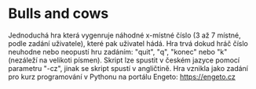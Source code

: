 # Bulls and cows
Jednoduchá hra která vygenruje náhodné x-místné číslo (3 až 7 místné, podle zadání uživatele), které pak uživatel hádá. Hra trvá dokud hráč číslo neuhodne nebo neopustí hru zadáním: "quit", "q", "konec" nebo "k" (nezáleží na velikoti písmen). Skript lze spustit v českém jazyce pomocí parametru "-cz", jinak se skript spustí v angličtině.
Hra vznikla jako zadání pro kurz programování v Pythonu na portálu Engeto: https://engeto.cz
